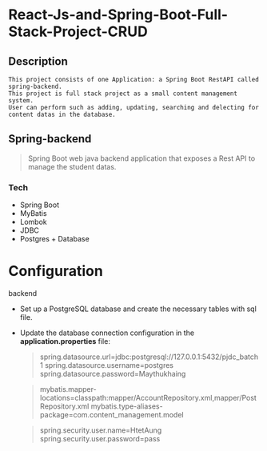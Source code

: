 # React-Js-and-Spring-Boot-Full-Stack-Project-CRUD

## Description

```
This project consists of one Application: a Spring Boot RestAPI called spring-backend.
This project is full stack project as a small content management system.
User can perform such as adding, updating, searching and delecting for content datas in the database.
```
## Spring-backend

  > Spring Boot web java backend application that exposes a Rest API to manage the student datas.

  ### Tech 

  - Spring Boot
  - MyBatis
  - Lombok
  - JDBC
  - Postgres + Database

# Configuration

backend

 - Set up a PostgreSQL database and create the necessary tables with sql file.
 - Update the database connection configuration in the **application.properties** file:
    > spring.datasource.url=jdbc:postgresql://127.0.0.1:5432/pjdc_batch1
    >  spring.datasource.username=postgres
    >  spring.datasource.password=Maythukhaing

    >  mybatis.mapper-locations=classpath:mapper/AccountRepository.xml,mapper/PostRepository.xml
    >  mybatis.type-aliases-package=com.content_management.model

    >  spring.security.user.name=HtetAung
    >  spring.security.user.password=pass 
